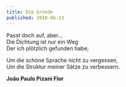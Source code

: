 ```yaml
---
title: Die Gründe
published: 2010-06-13
---
```


Passt doch auf, aber...  
Die Dichtung ist nur ein Weg  
Der ich plötzlich gefunden habe;

Um die schöne Sprache nicht zu vergessen,  
Um die Struktur meiner Sätze zu verbessern.

**João Paulo Pizani Flor**

